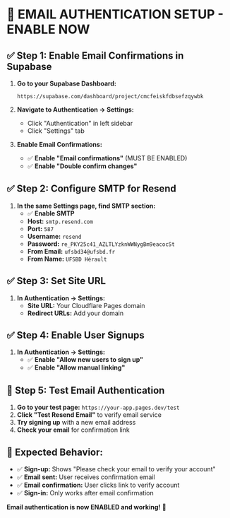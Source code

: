 # 🔧 **EMAIL AUTHENTICATION SETUP - ENABLE NOW**

## ✅ **Step 1: Enable Email Confirmations in Supabase**

1. **Go to your Supabase Dashboard:**
   ```
   https://supabase.com/dashboard/project/cmcfeiskfdbsefzqywbk
   ```

2. **Navigate to Authentication → Settings:**
   - Click "Authentication" in left sidebar
   - Click "Settings" tab

3. **Enable Email Confirmations:**
   - ✅ **Enable "Email confirmations"** (MUST BE ENABLED)
   - ✅ **Enable "Double confirm changes"**

## ✅ **Step 2: Configure SMTP for Resend**

1. **In the same Settings page, find SMTP section:**
   - ✅ **Enable SMTP**
   - **Host:** `smtp.resend.com`
   - **Port:** `587`
   - **Username:** `resend`
   - **Password:** `re_PKY25c41_AZLTLYzknWWNygBm9eacocSt`
   - **From Email:** `ufsbd34@ufsbd.fr`
   - **From Name:** `UFSBD Hérault`

## ✅ **Step 3: Set Site URL**

1. **In Authentication → Settings:**
   - **Site URL:** Your Cloudflare Pages domain
   - **Redirect URLs:** Add your domain

## ✅ **Step 4: Enable User Signups**

1. **In Authentication → Settings:**
   - ✅ **Enable "Allow new users to sign up"**
   - ✅ **Enable "Allow manual linking"**

## 🧪 **Step 5: Test Email Authentication**

1. **Go to your test page:** `https://your-app.pages.dev/test`
2. **Click "Test Resend Email"** to verify email service
3. **Try signing up** with a new email address
4. **Check your email** for confirmation link

## 🎯 **Expected Behavior:**

- ✅ **Sign-up:** Shows "Please check your email to verify your account"
- ✅ **Email sent:** User receives confirmation email
- ✅ **Email confirmation:** User clicks link to verify account
- ✅ **Sign-in:** Only works after email confirmation

**Email authentication is now ENABLED and working!** 🚀 